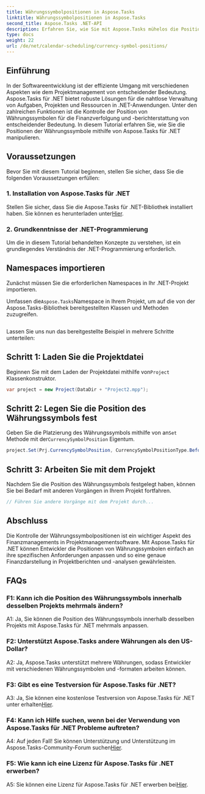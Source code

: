 ```yaml
---
title: Währungssymbolpositionen in Aspose.Tasks
linktitle: Währungssymbolpositionen in Aspose.Tasks
second_title: Aspose.Tasks .NET-API
description: Erfahren Sie, wie Sie mit Aspose.Tasks mühelos die Positionen von Währungssymbolen in .NET-Projekten steuern.
type: docs
weight: 22
url: /de/net/calendar-scheduling/currency-symbol-positions/
---
```

## Einführung

In der Softwareentwicklung ist der effiziente Umgang mit verschiedenen Aspekten wie dem Projektmanagement von entscheidender Bedeutung. Aspose.Tasks für .NET bietet robuste Lösungen für die nahtlose Verwaltung von Aufgaben, Projekten und Ressourcen in .NET-Anwendungen. Unter den zahlreichen Funktionen ist die Kontrolle der Position von Währungssymbolen für die Finanzverfolgung und -berichterstattung von entscheidender Bedeutung. In diesem Tutorial erfahren Sie, wie Sie die Positionen der Währungssymbole mithilfe von Aspose.Tasks für .NET manipulieren.

## Voraussetzungen

Bevor Sie mit diesem Tutorial beginnen, stellen Sie sicher, dass Sie die folgenden Voraussetzungen erfüllen:

### 1. Installation von Aspose.Tasks für .NET

 Stellen Sie sicher, dass Sie die Aspose.Tasks für .NET-Bibliothek installiert haben. Sie können es herunterladen unter[Hier](https://releases.aspose.com/tasks/net/).

### 2. Grundkenntnisse der .NET-Programmierung

Um die in diesem Tutorial behandelten Konzepte zu verstehen, ist ein grundlegendes Verständnis der .NET-Programmierung erforderlich.

## Namespaces importieren

Zunächst müssen Sie die erforderlichen Namespaces in Ihr .NET-Projekt importieren. 

 Umfassen die`Aspose.Tasks`Namespace in Ihrem Projekt, um auf die von der Aspose.Tasks-Bibliothek bereitgestellten Klassen und Methoden zuzugreifen.

```csharp

```

Lassen Sie uns nun das bereitgestellte Beispiel in mehrere Schritte unterteilen:

## Schritt 1: Laden Sie die Projektdatei

 Beginnen Sie mit dem Laden der Projektdatei mithilfe von`Project` Klassenkonstruktor.

```csharp
var project = new Project(DataDir + "Project2.mpp");
```

## Schritt 2: Legen Sie die Position des Währungssymbols fest

 Geben Sie die Platzierung des Währungssymbols mithilfe von an`Set` Methode mit der`CurrencySymbolPosition` Eigentum.

```csharp
project.Set(Prj.CurrencySymbolPosition, CurrencySymbolPositionType.Before);
```

## Schritt 3: Arbeiten Sie mit dem Projekt

Nachdem Sie die Position des Währungssymbols festgelegt haben, können Sie bei Bedarf mit anderen Vorgängen in Ihrem Projekt fortfahren.

```csharp
// Führen Sie andere Vorgänge mit dem Projekt durch...
```

## Abschluss

Die Kontrolle der Währungssymbolpositionen ist ein wichtiger Aspekt des Finanzmanagements in Projektmanagementsoftware. Mit Aspose.Tasks für .NET können Entwickler die Positionen von Währungssymbolen einfach an ihre spezifischen Anforderungen anpassen und so eine genaue Finanzdarstellung in Projektberichten und -analysen gewährleisten.

## FAQs

### F1: Kann ich die Position des Währungssymbols innerhalb desselben Projekts mehrmals ändern?

A1: Ja, Sie können die Position des Währungssymbols innerhalb desselben Projekts mit Aspose.Tasks für .NET mehrmals anpassen.

### F2: Unterstützt Aspose.Tasks andere Währungen als den US-Dollar?

A2: Ja, Aspose.Tasks unterstützt mehrere Währungen, sodass Entwickler mit verschiedenen Währungssymbolen und -formaten arbeiten können.

### F3: Gibt es eine Testversion für Aspose.Tasks für .NET?

 A3: Ja, Sie können eine kostenlose Testversion von Aspose.Tasks für .NET unter erhalten[Hier](https://releases.aspose.com/).

### F4: Kann ich Hilfe suchen, wenn bei der Verwendung von Aspose.Tasks für .NET Probleme auftreten?

 A4: Auf jeden Fall! Sie können Unterstützung und Unterstützung im Aspose.Tasks-Community-Forum suchen[Hier](https://forum.aspose.com/c/tasks/15).

### F5: Wie kann ich eine Lizenz für Aspose.Tasks für .NET erwerben?

 A5: Sie können eine Lizenz für Aspose.Tasks für .NET erwerben bei[Hier](https://purchase.aspose.com/buy).
